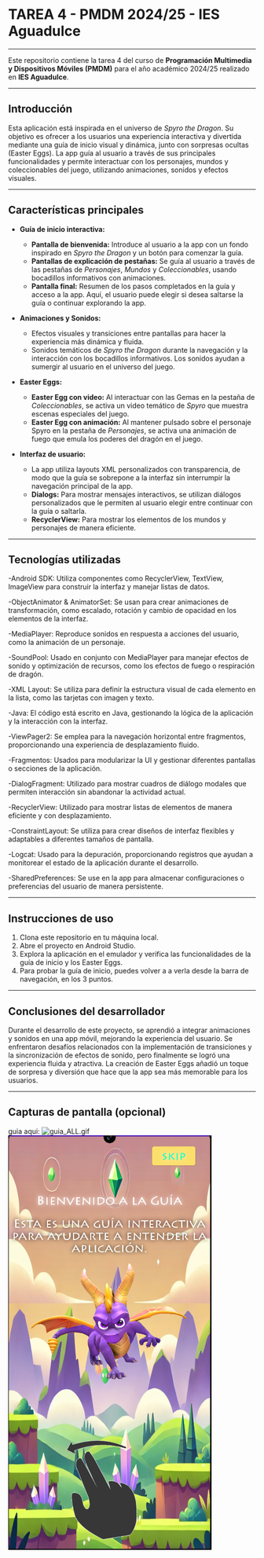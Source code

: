 # TAREA 4 - PMDM 2024/25 - IES Aguadulce

---

Este repositorio contiene la tarea 4 del curso de **Programación Multimedia y Dispositivos Móviles (PMDM)** para el año académico 2024/25 realizado en **IES Aguadulce**.

---

## Introducción

Esta aplicación está inspirada en el universo de *Spyro the Dragon*. Su objetivo es ofrecer a los usuarios una experiencia interactiva y divertida mediante una guía de inicio visual y dinámica, junto con sorpresas ocultas (Easter Eggs). La app guía al usuario a través de sus principales funcionalidades y permite interactuar con los personajes, mundos y coleccionables del juego, utilizando animaciones, sonidos y efectos visuales.

---

## Características principales

- **Guía de inicio interactiva:**
  - **Pantalla de bienvenida:** Introduce al usuario a la app con un fondo inspirado en *Spyro the Dragon* y un botón para comenzar la guía.
  - **Pantallas de explicación de pestañas:** Se guía al usuario a través de las pestañas de *Personajes*, *Mundos* y *Coleccionables*, usando bocadillos informativos con animaciones.
  - **Pantalla final:** Resumen de los pasos completados en la guía y acceso a la app. Aquí, el usuario puede elegir si desea saltarse la guía o continuar explorando la app.

- **Animaciones y Sonidos:**
  - Efectos visuales y transiciones entre pantallas para hacer la experiencia más dinámica y fluida.
  - Sonidos temáticos de *Spyro the Dragon* durante la navegación y la interacción con los bocadillos informativos. Los sonidos ayudan a sumergir al usuario en el universo del juego.

- **Easter Eggs:**
  - **Easter Egg con video:** Al interactuar con las Gemas en la pestaña de *Coleccionables*, se activa un video temático de *Spyro* que muestra escenas especiales del juego.
  - **Easter Egg con animación:** Al mantener pulsado sobre el personaje Spyro en la pestaña de *Personajes*, se activa una animación de fuego que emula los poderes del dragón en el juego.

- **Interfaz de usuario:**
  - La app utiliza layouts XML personalizados con transparencia, de modo que la guía se sobrepone a la interfaz sin interrumpir la navegación principal de la app.
  - **Dialogs:** Para mostrar mensajes interactivos, se utilizan diálogos personalizados que le permiten al usuario elegir entre continuar con la guía o saltarla.
  - **RecyclerView:** Para mostrar los elementos de los mundos y personajes de manera eficiente.

---

## Tecnologías utilizadas

  -Android SDK: Utiliza componentes como RecyclerView, TextView, ImageView para construir la interfaz y manejar listas de datos.

  -ObjectAnimator & AnimatorSet: Se usan para crear animaciones de transformación, como escalado, rotación y cambio de opacidad en los elementos de la interfaz.

  -MediaPlayer: Reproduce sonidos en respuesta a acciones del usuario, como la animación de un personaje.

  -SoundPool: Usado en conjunto con MediaPlayer para manejar efectos de sonido y optimización de recursos, como los efectos de fuego o respiración de dragón.

  -XML Layout: Se utiliza para definir la estructura visual de cada elemento en la lista, como las tarjetas con imagen y texto.

  -Java: El código está escrito en Java, gestionando la lógica de la aplicación y la interacción con la interfaz.

  -ViewPager2: Se emplea para la navegación horizontal entre fragmentos, proporcionando una experiencia de desplazamiento fluido.

  -Fragmentos: Usados para modularizar la UI y gestionar diferentes pantallas o secciones de la aplicación.

  -DialogFragment: Utilizado para mostrar cuadros de diálogo modales que permiten interacción sin abandonar la actividad actual.

  -RecyclerView: Utilizado para mostrar listas de elementos de manera eficiente y con desplazamiento.

  -ConstraintLayout: Se utiliza para crear diseños de interfaz flexibles y adaptables a diferentes tamaños de pantalla.

  -Logcat: Usado para la depuración, proporcionando registros que ayudan a monitorear el estado de la aplicación durante el desarrollo.

  -SharedPreferences: Se use en la app para almacenar configuraciones o preferencias del usuario de manera persistente.

---

## Instrucciones de uso

1. Clona este repositorio en tu máquina local.
2. Abre el proyecto en Android Studio.
3. Explora la aplicación en el emulador y verifica las funcionalidades de la guía de inicio y los Easter Eggs.
4. Para probar la guía de inicio, puedes volver a a verla desde la barra de navegación, en los 3 puntos.

---

## Conclusiones del desarrollador

Durante el desarrollo de este proyecto, se aprendió a integrar animaciones y sonidos en una app móvil, mejorando la experiencia del usuario. Se enfrentaron desafíos relacionados con la implementación de transiciones y la sincronización de efectos de sonido, pero finalmente se logró una experiencia fluida y atractiva. La creación de Easter Eggs añadió un toque de sorpresa y diversión que hace que la app sea más memorable para los usuarios.

---

## Capturas de pantalla (opcional)

guia aqui:
![guia_ALL.gif](/README_IMG/guia_ALL.gif)
![guia_ALL.gif](/README_IMG/guia02.png)
